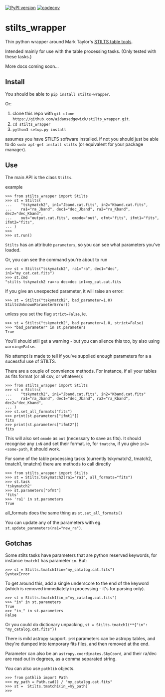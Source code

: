 [![PyPI version](https://badge.fury.io/py/stilts-wrapper.svg)](https://badge.fury.io/py/stilts-wrapper)
[![codecov](https://codecov.io/gh/aidansedgewick/stilts_wrapper/branch/main/graph/badge.svg?token=MZI48732VB)](https://codecov.io/gh/aidansedgewick/stilts_wrapper)

# stilts_wrapper

Thin python wrapper around Mark Taylor's [STILTS table tools](http://www.star.bris.ac.uk/~mbt/stilts/ "STILTS homepage").

Intended mainly for use with the table processing tasks.
(Only tested with these tasks.)

More docs coming soon...

## Install

You should be able to `pip install stilts-wrapper`.

Or:
1) clone this repo with `git clone https://github.com/aidansedgewick/stilts_wrapper.git`.
2) `cd stilts_wrapper`
3) `python3 setup.py install`

assumes you have STILTS software installed. if not you should just be able
to do `sudo apt-get install stilts` (or equivalent for your package manager).

## Use

The main API is the class `Stilts`.

example

```
>>> from stilts_wrapper import Stilts
>>> st = Stilts(
...    "tskymatch2", in1="Jband.cat.fits", in2="Kband.cat.fits",
...    ra1="ra_Jband", dec1="dec_Jband", ra2="ra_Kband", dec2="dec_Kband",
...    out="output.cat.fits", omode="out", ofmt="fits", ifmt1="fits", ifmt2="fits",
... )  
>>>
>>> st.run()
```

`Stilts` has an attribute `parameters`, so you can see what 
parameters you've loaded.

Or, you can see the command you're about to run

```
>>> st = Stilts("tskymatch2", ra1="ra", dec1="dec", in1="my_cat.cat.fits")
>>> st.cmd
"stilts tskymatch2 ra=ra dec=dec in1=my_cat.cat.fits
```

If you give an unexpected parameter, it will raise an error:

```
>>> st = Stilts("tskymatch2", bad_parameter=1.0)
StiltsUnknownParameterError()
```

unless you set the flag `strict=False`, ie.
```
>>> st = Stilts("tskymatch2", bad_parameter=1.0, strict=False)
>>> "bad_parameter" in st.parameters
True
```

You'll should still get a warning - but you can silence this too, by also using  `warning=False`.

No attempt is made to tell if you've supplied enough parameters for a
a sucessful use of STILTS.


There are a couple of convnience methods. For instance,
if all your tables as fits format (or all csv, or whatever):

```
>>> from stilts_wrapper import Stilts
>>> st = Stilts(
...    "tskymatch2", in1="Jband.cat.fits", in2="Kband.cat.fits"
...    ra1="ra_Jband", dec1="dec_Jband", ra2="ra_Kband", dec2="dec_Kband",
... )
>>> st.set_all_formats("fits")
>>> print(st.parameters["ifmt1"])
fits
>>> print(st.parameters["ifmt2"])
fits
```

This will also set `omode` as `out` (necessary to save as fits).
It should recognise any `inN` and set their format. 
ie, for `tmatchn`, if you give `in3=<some-path`, it should work.


For some of the table processing tasks (currently tskymatch2, tmatch2, tmatch1, tmatchn) there are methods to call directly

```
>>> from stilts_wrapper import Stilts
>>> st = Stilts.tskymatch2(ra1="ra1", all_formats="fits")
>>> st.task
'tskymatch2'
>>> st.parameters["ofmt"]
'fits'
>>> 'ra1' in st.parameters
True
```

all_formats does the same thing as `st.set_all_formats()`

You can update any of the parameters with eg. `st.update_parameters(ra1="new_ra")`.

## Gotchas

Some stilts tasks have parameters that are python reserved keywords, for instance `tmatch1` has parameter `in`. But:

```
>>> st = Stilts.tmatch1(in="my_catalog.cat.fits")
SyntaxError
```

To get around this, add a single underscore to the end of the keyword 
(which is removed immediately in processing - it's for parsing only).

```
>>> st = Stilts.tmatch1(in_="my_catalog.cat.fits")
>>> "in" in st.parameters
True
>>> "in_" in st.parameters
False
```

Or you could do dictionary unpacking, `st = Stilts.tmatch1(**{"in": "my_catalog.cat.fits"})`

There is mild astropy support.
`inN` parameters can be astropy tables, and they're dumped into temporary
fits files, and then removed at the end.

Parameter can also be an `astropy.coordinates.SkyCoord`, and their ra/dec are
read out in degrees, as a comma separated string.

You can also use `pathlib` objects.

```
>>> from pathlib import Path
>>> my_path = Path.cwd() / "my_catalog.cat.fits"
>>> st =  Stilts.tmatch1(in_=my_path)
>>> 
